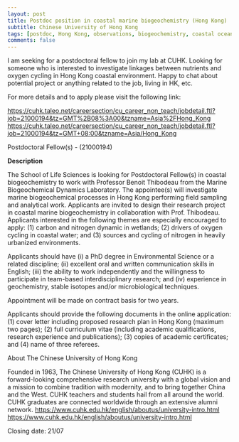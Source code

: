 ```yaml
---
layout: post
title: Postdoc position in coastal marine biogeochemistry (Hong Kong)
subtitle: Chinese University of Hong Kong
tags: [postdoc, Hong Kong, observations, biogeochemistry, coastal ocean]
comments: false
---
```


I am seeking for a postdoctoral fellow to join my lab at CUHK. Looking for someone who is interested to investigate linkages between nutrients and oxygen cycling in Hong Kong coastal environment. Happy to chat about potential project or anything related to the job, living in HK, etc.

For more details and to apply please visit the following link:

https://cuhk.taleo.net/careersection/cu_career_non_teach/jobdetail.ftl?job=21000194&tz=GMT%2B08%3A00&tzname=Asia%2FHong_Kong <https://cuhk.taleo.net/careersection/cu_career_non_teach/jobdetail.ftl?job=21000194&tz=GMT+08:00&tzname=Asia/Hong_Kong>

Postdoctoral Fellow(s) - (21000194)

**Description**

The School of Life Sciences is looking for Postdoctoral Fellow(s) in coastal biogeochemistry to work with Professor Benoit Thibodeau from the Marine Biogeochemical Dynamics Laboratory. The appointee(s) will investigate marine biogeochemical processes in Hong Kong performing field sampling and analytical work. Applicants are invited to design their research project in coastal marine biogeochemistry in collaboration with Prof. Thibodeau. Applicants interested in the following themes are especially encouraged to apply: (1) carbon and nitrogen dynamic in wetlands; (2) drivers of oxygen cycling in coastal water; and (3) sources and cycling of nitrogen in heavily urbanized environments.

Applicants should have (i) a PhD degree in Environmental Science or a related discipline; (ii) excellent oral and written communication skills in English; (iii) the ability to work independently and the willingness to participate in team-based interdisciplinary research; and (iv) experience in geochemistry, stable isotopes and/or microbiological techniques.

Appointment will be made on contract basis for two years.

Applicants should provide the following documents in the online application: (1) cover letter including proposed research plan in Hong Kong (maximum two pages); (2) full curriculum vitae (including academic qualifications, research experience and publications); (3) copies of academic certificates; and (4) name of three referees.

About The Chinese University of Hong Kong

Founded in 1963, The Chinese University of Hong Kong (CUHK) is a forward-looking comprehensive research university with a global vision and a mission to combine tradition with modernity, and to bring together China and the West. CUHK teachers and students hail from all around the world. CUHK graduates are connected worldwide through an extensive alumni network.
https://www.cuhk.edu.hk/english/aboutus/university-intro.html <https://www.cuhk.edu.hk/english/aboutus/university-intro.html>

Closing date: 21/07

